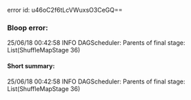 error id: u46oC2f6tLcVWuxsO3CeGQ==
### Bloop error:

25/06/18 00:42:58 INFO DAGScheduler: Parents of final stage: List(ShuffleMapStage 36)
#### Short summary: 

25/06/18 00:42:58 INFO DAGScheduler: Parents of final stage: List(ShuffleMapStage 36)